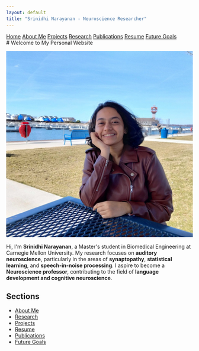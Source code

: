 ```yaml
---
layout: default
title: "Srinidhi Narayanan - Neuroscience Researcher"
---
```


<link rel="stylesheet" type="text/css" href="styles.css">

<nav>
  <a href="index.md">Home</a>
  <a href="about.md">About Me</a>
  <a href="projects.md">Projects</a>
  <a href="research.md">Research</a>
  <a href="publications.md">Publications</a>
  <a href="resume.md">Resume</a>
  <a href="futuregoals.md">Future Goals</a>
</nav>

<div class="content">
  # Welcome to My Personal Website

  ![Profile Picture](photo_me.jpg)

  Hi, I'm **Srinidhi Narayanan**, a Master's student in Biomedical Engineering at Carnegie Mellon University. My research focuses on **auditory neuroscience**, particularly in the areas of **synaptopathy**, **statistical learning**, and **speech-in-noise processing**. I aspire to become a **Neuroscience professor**, contributing to the field of **language development and cognitive neuroscience**.

  ## Sections
  - [About Me](about.md)
  - [Research](research.md)
  - [Projects](projects.md)
  - [Resume](resume.md)
  - [Publications](publications.md)
  - [Future Goals](futuregoals.md)
</div>
